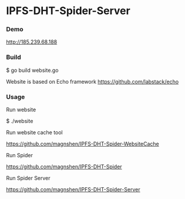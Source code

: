 # IPFS-DHT-Spider-Server

### Demo

http://185.239.68.188

### Build

$ go build website.go

Website is based on Echo framework   https://github.com/labstack/echo

### Usage

Run website

$ ./website

Run website cache tool

https://github.com/magnshen/IPFS-DHT-Spider-WebsiteCache

Run Spider

https://github.com/magnshen/IPFS-DHT-Spider

Run Spider Server

https://github.com/magnshen/IPFS-DHT-Spider-Server

